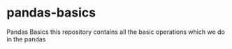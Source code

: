 # pandas-basics
Pandas Basics 
this repository contains all the basic operations which we do in the pandas 
